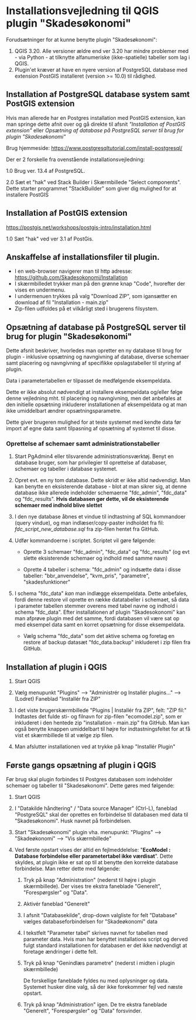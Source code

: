 # Installationsvejledning til QGIS plugin "Skadesøkonomi"

Forudsætninger for at kunne benytte plugin "Skadesøkonomi": 
1. QGIS 3.20. Alle versioner ældre end ver 3.20 har mindre problemer med - via Python - at tilknytte alfanumeriske
(ikke-spatielle) tabeller som lag i QGIS.
2. Plugin'et kræver at have en nyere version af PostgreSQL database med extension PostGIS 
installeret (version >= 10.0) til rådighed.

## Installation af PostgreSQL database system samt PostGIS extension

Hvis man allerede har en Postgres installation med PostGIS extension, kan man springe dette afnit over og gå direkte til afsnit *"Installation af PostGIS extension"* eller *Opsætning af database på PostgreSQL server til brug for plugin "Skadesøkonomi"*

Brug hjemmeside: https://www.postgresqltutorial.com/install-postgresql/

Der er 2 forskelle fra ovenstående installationsvejledning:

1.0 Brug ver. 13.4 af PostgreSQL.

2.0 Sæt et "hak" ved Stack Builder i Skærmbillede "Select components". Dette starter programmet "StackBuilder" som giver dig mulighed for at installere PostGIS


## Installation af PostGIS extension

https://postgis.net/workshops/postgis-intro/installation.html

1.0 Sæt "hak" ved ver 3.1 af PostGis.


## Anskaffelse af installationsfiler til plugin.

- I en web-browser navigerer man til http adresse: https://github.com/Skadesokonomi/Installation
- I skærmbilledet trykker man på den grønne knap "Code", hvorefter der vises en undermenu.
- I undermenuen trykkes på valg "Download ZIP", som igansætter en download af fil "Installation - main.zip"
- Zip-filen udfoldes på et vilkårligt sted i brugerens filsystem.

## Opsætning af database på PostgreSQL server til brug for plugin "Skadesøkonomi"

Dette afsnit beskriver, hvorledes man opretter en ny database til brug for plugin - inklusive opsætning og navngivning af
database, diverse schemaer samt placering og navngivning af specifikke opslagstabeller til styring af plugin. 

Data i parametertabellen er tilpasset de medfølgende eksempeldata.
 
Dette er ikke absolut nødvendigt at installere eksempeldata og/eller følge denne vejledning mht. til placering og navngivning, 
men det anbefales at den initielle opsætning inkluderer installationen af eksempeldata og at man ikke umiddelbart ændrer opsætningsparametre.

Dette giver brugeren mulighed for at teste systemet med kendte data før import af egne data samt tilpasning af opsætning af systemet til disse.

### Oprettelse af schemaer samt administrationstabeller

1. Start PgAdmin4 eller tilsvarende administrationsværktøj. Benyt en database bruger, som har privilegier til 
oprettelse af databaser, schemaer og tabeller i database systemet.

2. Opret evt. en ny tom database. Dette skridt er ikke altid nødvendigt. Man kan benytte en eksisterende database -
blot at man sikrer sig, at denne database ikke allerede 
indeholder schemaerne "fdc_admin", "fdc_data" og "fdc_results". 
**Hvis databasen gør dette, vil de eksisterende schemaer med indhold blive slettet**  

3. I den nye database åbnes et vindue til indtastning af SQL kommandoer (query vindue), og man indlæser/copy-paster indholdet
fra fil: *fdc_script_new_database.sql* fra zip-filen hentet fra GitHub.

4. Udfør kommandoerne i scriptet. Scriptet vil gøre følgende:

    - Oprette 3 schemaer "fdc_admin", "fdc_data" og "fdc_results" (og evt slette eksisterende schemaer og indhold med samme navn)

    - Oprette 4 tabeller i schema: "fdc_admin" og indsætte data i disse tabeller: "bbr_anvendelse", "kvm_pris", "parametre", "skadesfunktioner"

5. I schema "fdc_data" *kan* man indlægge eksempeldata. Dette anbefales, fordi 
denne restore vil oprette en række datatabeller i schemaet, så data i parameter tabellen stemmer overens med tabel navne og indhold i schema "fdc_data". 
Efter installationen af plugin "Skadesokonomi" kan man afprøve plugin med det samme, fordi databasen vil være sat op med eksempel data samt en korret opsætning for disse eksempeldata.
 
    - Vælg schema "fdc_data" som det aktive schema og foretag en restore af backup datasæt "fdc_data.backup" inkluderet i zip filen fra GitHub. 


## Installation af plugin i QGIS

1. Start QGIS

2. Vælg menupunkt "Plugins" --> "Administrér og Installér plugins..." --> (Lodret) Faneblad "Installér fra ZIP"

3. I det viste brugerskærmbillede "Plugins | Installér fra ZIP", felt: "ZIP fil:" Indtastes det fulde sti- og filnavn for zip-filen "ecomodel.zip", som er inkluderet i den hentede zip "installation - main.zip" fra GitHub.
Man kan også benytte knappen umiddelbart til højre for indtastningsfeltet for at få vist et skærmbillede til at vælge zip filen.

4. Man afslutter installationen ved at trykke på knap "Installér Plugin" 

## Første gangs opsætning af plugin i QGIS

Før brug skal plugin forbindes til Postgres databasen som indeholder schemaer og tabeller til "Skadesøkonomi".
Dette gøres med følgende:

1. Start QGIS 

2. I "Datakilde håndtering" / "Data source Manager" (Ctrl-L), faneblad "PostgreSQL" skal der oprettes en forbindelse til databasen med data til "Skadesøkonomi". Husk navnet på forbindelsen. 

3. Start "Skadesøkonomi" plugin vha. menupunkt: "Plugins" --> "Skadeøkonomi" -->  "Vis skærmbillede"

4. Ved første opstart vises der altid en fejlmeddelelse: "**EcoModel : Database forbindelse eller parametertabel ikke værdisat**". 
Dette skyldes, at plugin ikke er sat op til at benytte den korrekte database forbindelse. Man retter dette med følgende:

    1. Tryk på knap "Administration" (nederst til højre i plugin skærmbillede).  Der vises tre ekstra faneblade "Generelt", "Forespørgsler" og  "Data".

	2. Aktivér faneblad "Generelt"

	3. I afsnit "Databasekilde", drop-down valgliste for felt "Database" vælges databaseforbindelsen for "Skadeøkonomi"  data

	4. I tekstfelt "Parameter tabel" skrives navnet for tabellen med parameter data. Hvis man har benyttet installations script og derved fulgt standard installationen
	for databasen er det ikke nødvendigt at foretage ændringer i dette felt. 

	5. Tryk på knap "Genindlæs parametre" (nederst i midten i plugin skærmbillede)
	
        De forskellige faneblade fyldes nu med oplysninger og data. Systemet husker dine valg, så der ikke forekommer fejl ved næste opstart.

    6. Tryk på knap "Administration" igen. De tre ekstra faneblade "Generelt", "Forespørgsler" og  "Data" forsvinder.
	
	